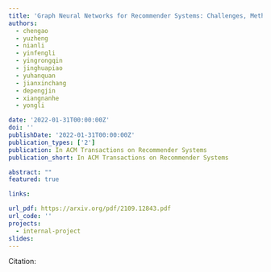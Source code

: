 ```yaml
---
title: 'Graph Neural Networks for Recommender Systems: Challenges, Methods, and Directions'
authors:
  - chengao
  - yuzheng
  - nianli
  - yinfengli
  - yingrongqin
  - jinghuapiao
  - yuhanquan
  - jianxinchang
  - depengjin
  - xiangnanhe
  - yongli

date: '2022-01-31T00:00:00Z'
doi: ''
publishDate: '2022-01-31T00:00:00Z'
publication_types: ['2']
publication: In ACM Transactions on Recommender Systems 
publication_short: In ACM Transactions on Recommender Systems 

abstract: ""
featured: true

links:

url_pdf: https://arxiv.org/pdf/2109.12843.pdf
url_code: ''
projects:
  - internal-project
slides:
---
```




Citation:
